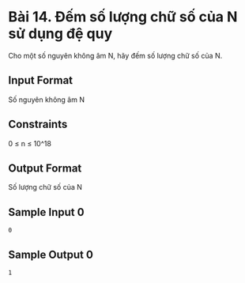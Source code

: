 # Bài 14. Đếm số lượng chữ số của N sử dụng đệ quy

Cho một số nguyên không âm N, hãy đếm số lượng chữ số của N.

## Input Format
Số nguyên không âm N

## Constraints  
0 ≤ n ≤ 10^18

## Output Format
Số lượng chữ số của N

## Sample Input 0
```
0
```

## Sample Output 0
```
1
```